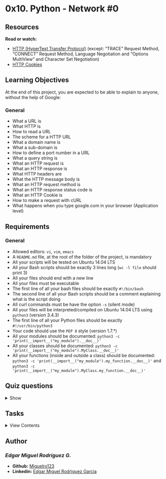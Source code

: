 # 0x10. Python - Network #0

## Resources

**Read or watch:**

- [HTTP (HyperText Transfer Protocol)](https://www.ntu.edu.sg/home/ehchua/programming/webprogramming/http_basics.html) (except: “TRACE” Request Method, “CONNECT” Request Method, Language Negotiation and “Options MultiView” and Character Set Negotiation)
- [HTTP Cookies](https://developer.mozilla.org/en-US/docs/Web/HTTP/Cookies)

## Learning Objectives

At the end of this project, you are expected to be able to explain to anyone, without the help of Google:

### General
- What a URL is
- What HTTP is
- How to read a URL
- The scheme for a HTTP URL
- What a domain name is
- What a sub-domain is
- How to define a port number in a URL
- What a query string is
- What an HTTP request is
- What an HTTP response is
- What HTTP headers are
- What the HTTP message body is
- What an HTTP request method is
- What an HTTP response status code is
- What an HTTP Cookie is
- How to make a request with cURL
- What happens when you type google.com in your browser (Application level)

## Requirements

### General

- Allowed editors: `vi`, `vim`, `emacs`
- A `README.md` file, at the root of the folder of the project, is mandatory
- All your scripts will be tested on Ubuntu 14.04 LTS
- All your Bash scripts should be exactly 3 lines long (`wc -l file` should print 3)
- All your files should end with a new line
- All your files must be executable
- The first line of all your bash files should be exactly `#!/bin/bash`
- The second line of all your Bash scripts should be a comment explaining what is the script doing
- All curl commands must be have the option `-s` (silent mode)
- All your files will be interpreted/compiled on Ubuntu 14.04 LTS using `python3` (version 3.4.3)
- The first line of all your Python files should be exactly `#!/usr/bin/python3`
- Your code should use the `PEP 8` style (version 1.7.*)
- All your modules should be documented: `python3 -c 'print(__import__("my_module").__doc__)'`
- All your classes should be documented: `python3 -c 'print(__import__("my_module").MyClass.__doc__)'`
- All your functions (inside and outside a class) should be documented: `python3 -c 'print(__import__("my_module").my_function.__doc__)'` and `python3 -c 'print(__import__("my_module").MyClass.my_function.__doc__)'`

## Quiz questions

<details>
<summary>Show</summary>
  
Question #0
In the following URL, what’s the hostname?

http://www.holbertonschool.com

holbertonschool


holbertonschool.com


www.holbertonschool.com


www.holbertonschool

Question #1
In the following URL, what’s the protocol?

http://www.holbertonschool.com

http


https


ftp

Question #2
What will be the port number requested by this URL?

https://www.holbertonschool.com:8080/apply

80


8080


8888

Question #3
What will be the port number requested by this URL?

http://www.holbertonschool.com/apply

8080


80


443


22

Question #4
What will be the port number requested by this URL?

afp://www.holbertonschool.com/access_in_port_543

543


80


548

Question #5
In the following URL, what’s the sub domain?

https://api.holbertonschool.com/v1/auth

.com


api.holbertonschool


api

Question #6
In the following URL, what’s the sub domain?

https://api-dev.holbertonschool.com/v1/auth/new

api-dev


/v1/auth/new


/v1

Question #7
In the following URL, what’s the resource path?

https://www.holbertonschool.com/index.html

/


index.html


www.holbertonschool.com/index.html

Question #8
In the following URL, what’s the resource path?

https://www.holbertonschool.com/assets/scripts/main.js

assets/scripts/main.js


main.js


assets/scripts

Question #9
In the following URL, what’s the resource path?

https://api.holbertonschool.com/v1/auth/new

v1


v1/auth


v1/auth/new


v1/auth/new/index.html

Question #10
In the following URL, what’s the name of the parameter in the query string?

https://www.holbertonschool.com/apply?batch=89

batch


apply


89

Question #11
In the following URL, how many parameters are in the query string?

https://www.holbertonschool.com/apply?batch=89&location=SF

2


3


1

Question #12
In the following URL, how many parameters are in the query string?

https://www.holbertonschool.com/apply?batch=89&location=SF&name=John%20do%20is%20the%20best%20%3D%20c%20is%20fun

3


2


1


4


5

Question #13
When you are typing https://intranet.hbtn.io in your browser, which HTTP verb is used?


POST


DELETE


GET


PUT

Question #14
In this following HTML code, which HTTP verb will be used when you will submit this form?

<FORM action="/login.php" method="post">
    <INPUT type="email" name="email" placeholder="Email" required/>
    <INPUT type="password" name="password" placeholder="Password" required/>
    <INPUT type="submit" name="submit" value="Login" />
<FORM>

POST


FORM


SUBMIT


ENTER


GET

Question #15
In this following HTML code, which HTTP verb will be used when you will submit this form?

<FORM action="/12/update.php" method="put">
    <INPUT type="text" name="first_name" value="Bob"/>
    <INPUT type="text" name="last_name" value="Dylan"/>
    <INPUT type="submit" name="update" value="Update" />
<FORM>

GET


UPDATE


POST


PUT

Question #16
What’s the status code number for a web page that can’t be found?


404


405


500

Question #17
What’s the status code number for a permanent redirection (moved permanently)?


201


300


301


302


304

Question #18
What’s the status code number for an invalid HTTP request (server can’t understand it)?


500


404


400

Question #19
What is the first digit of status codes that indicate a server error?


1xx


2xx


3xx


4xx


5xx

Question #20
Which HTTP request header indicates the browser used by the client sending the request?


Origin


User-Agent


I-Am


Browser-Name

Question #21
What is the name of the HTTP request header that defines the size (in bytes) of the message body?


Content-Length


Length


Content-Size


Size

Question #22
What is the name of the HTTP request header used to send cookies from the client?


Set-Cookie


Send-Cookie


Cookie


Cookies

Question #23
What is the name of the HTTP response header used to send cookies to the client from the server?


Send-Cookies


Set-Cookie


Cookie-Setter

Question #24
What is the name of the HTTP response header used to define the size, in bytes, of the body of the response?


Body-Size


Content-Size


Length


Content-Length

Question #25
What is the name of the HTTP response header used to define the status code of the response?


Status


Status-Code


Code


Http-Status

Question #26
What is the name of the HTTP response header used to define the formatting of the body? (This header gives details to the client on how to interpret the data received.)


Type


Content-Format


Format


Content-Type

Question #27
When an HTTP response indicates a redirection, which header defines the URL the client should be redirected to?


Redirect-URI


Location


Next-Location


Redirect-Location


Redirect

Question #28
What is the name of the HTTP response header that defines a list of available HTTP methods for this URL?


Verbs


Allow


Verbs-Allowed

Question #29
What is the curl option that defines the HTTP method used?


-d


-X


-s

Question #30
What is the curl option to follow all redirects?


-s


-X


-L

Question #31
Which curl option is used to set an HTTP header to a specific value?


-H


-X


-s

Question #32
What is the curl option to set a body key-value parameter?


-b


-X


-d

Question #33
What is the curl option to set a cookie with a key-value pair?


-d


-b


-a


-c

Question #34
What is the curl option to disable the progression display?


-s


-c


-b


-p

Question #35
What is the curl option to save the body of the resulting response to a file?


-d


-b


-r


-o

</details>

## Tasks

<details>
<summary>View Contents</summary>

0. cURL body size mandatory
Score: 100.00% (Checks completed: 100.00%)
Write a Bash script that takes in a URL, sends a request to that URL, and displays the size of the body of the response

The size must be displayed in bytes
You have to use curl
Please test your script in the container provided, using the web server running on port 5000

guillaume@ubuntu:~/0x10$ ./0-body_size.sh 0.0.0.0:5000
10
guillaume@ubuntu:~/0x10$ 
Repo:

GitHub repository: holbertonschool-higher_level_programming
Directory: 0x10-python-network_0
File: 0-body_size.sh

1. cURL to the end mandatory
Score: 100.00% (Checks completed: 100.00%)
Write a Bash script that takes in a URL, sends a GET request to the URL, and displays the body of the response

Display only body of a 200 status code response
You have to use curl
Please test your script in the container provided, using the web server running on port 5000

guillaume@ubuntu:~/0x10$ ./1-body.sh 0.0.0.0:5000/route_1 ; echo ""
Route 2
guillaume@ubuntu:~/0x10$ 
Repo:

GitHub repository: holbertonschool-higher_level_programming
Directory: 0x10-python-network_0
File: 1-body.sh

2. cURL Method mandatory
Score: 100.00% (Checks completed: 100.00%)
Write a Bash script that sends a DELETE request to the URL passed as the first argument and displays the body of the response

You have to use curl
Please test your script in the container provided, using the web server running on port 5000

guillaume@ubuntu:~/0x10$ ./2-delete.sh 0.0.0.0:5000/route_3 ; echo ""
I'm a DELETE request
guillaume@ubuntu:~/0x10$ 
Repo:

GitHub repository: holbertonschool-higher_level_programming
Directory: 0x10-python-network_0
File: 2-delete.sh

3. cURL only methods mandatory
Score: 100.00% (Checks completed: 100.00%)
Write a Bash script that takes in a URL and displays all HTTP methods the server will accept.

You have to use curl
Please test your script in the container provided, using the web server running on port 5000

guillaume@ubuntu:~/0x10$ ./3-methods.sh 0.0.0.0:5000/route_4
OPTIONS, HEAD, PUT
guillaume@ubuntu:~/0x10$ 
Repo:

GitHub repository: holbertonschool-higher_level_programming
Directory: 0x10-python-network_0
File: 3-methods.sh

4. cURL headers mandatory
Score: 100.00% (Checks completed: 100.00%)
Write a Bash script that takes in a URL as an argument, sends a GET request to the URL, and displays the body of the response

A header variable X-HolbertonSchool-User-Id must be sent with the value 98
You have to use curl
Please test your script in the container provided, using the web server running on port 5000

guillaume@ubuntu:~/0x10$ ./4-header.sh 0.0.0.0:5000/route_5 ; echo ""
Hello Holberton School!
guillaume@ubuntu:~/0x10$ 
Repo:

GitHub repository: holbertonschool-higher_level_programming
Directory: 0x10-python-network_0
File: 4-header.sh

5. cURL POST parameters mandatory
Score: 100.00% (Checks completed: 100.00%)
Write a Bash script that takes in a URL, sends a POST request to the passed URL, and displays the body of the response

A variable email must be sent with the value hr@holbertonschool.com
A variable subject must be sent with the value I will always be here for PLD
You have to use curl
Please test your script in the container provided, using the web server running on port 5000

guillaume@ubuntu:~/0x10$ ./5-post_params.sh 0.0.0.0:5000/route_6 ; echo ""
POST params:
    email: hr@holbertonschool.com
    subject: I will always be here for PLD
guillaume@ubuntu:~/0x10$ 
Repo:

GitHub repository: holbertonschool-higher_level_programming
Directory: 0x10-python-network_0
File: 5-post_params.sh

6. Find a peak mandatory
Score: 100.00% (Checks completed: 100.00%)
Technical interview preparation:

You are not allowed to google anything
Whiteboard first
Write a function that finds a peak in a list of unsorted integers.

Prototype: def find_peak(list_of_integers):
You are not allowed to import any module
Your algorithm must have the lowest complexity
6-peak.py must contain the function
6-peak.txt must contain the complexity of your algorithm: O(log(n)), O(n), O(nlog(n)) or O(n2)
Note: there may be more than one peak in the list
guillaume@ubuntu:~/0x10$ cat 6-main.py
#!/usr/bin/python3
""" Test function find_peak """
find_peak = __import__('6-peak').find_peak

print(find_peak([1, 2, 4, 6, 3]))
print(find_peak([4, 2, 1, 2, 3, 1]))
print(find_peak([2, 2, 2]))
print(find_peak([]))
print(find_peak([-2, -4, 2, 1]))
print(find_peak([4, 2, 1, 2, 3, 1]))

guillaume@ubuntu:~/0x10$ ./6-main.py
6
3
2
None
2
4
guillaume@ubuntu:~/0x10$ wc -l 6-peak.txt 
2 6-peak.txt
guillaume@ubuntu:~/0x10$ 
Repo:

GitHub repository: holbertonschool-higher_level_programming
Directory: 0x10-python-network_0
File: 6-peak.py, 6-peak.txt

7. Only status code #advanced
Score: 100.00% (Checks completed: 100.00%)
Write a Bash script that sends a request to a URL passed as an argument, and displays only the status code of the response.

You are not allowed to use any pipe, redirection, etc.
You are not allowed to use ; and &&
You have to use curl
Please test your script in the container provided, using the web server running on port 5000

guillaume@ubuntu:~/0x10$ ./100-status_code.sh 0.0.0.0:5000 ; echo ""
200
guillaume@ubuntu:~/0x10$ 
guillaume@ubuntu:~/0x10$ ./100-status_code.sh 0.0.0.0:5000/nop ; echo ""
404
guillaume@ubuntu:~/0x10$ 
Repo:

GitHub repository: holbertonschool-higher_level_programming
Directory: 0x10-python-network_0
File: 100-status_code.sh

8. cURL a JSON file #advanced
Score: 100.00% (Checks completed: 100.00%)
Write a Bash script that sends a JSON POST request to a URL passed as the first argument, and displays the body of the response.

Your script must send a POST request with the contents of a file, passed with the filename as the second argument of the script, in the body of the request
You have to use curl
Please test your scripts in the container provided, using the web server running on port 5000

guillaume@ubuntu:~/0x10$ cat my_json_0
{
    "name": "John Doe",
    "age": 33
}
guillaume@ubuntu:~/0x10$ ./101-post_json.sh 0.0.0.0:5000/route_json my_json_0 ; echo ""
Valid JSON
guillaume@ubuntu:~/0x10$ 
guillaume@ubuntu:~/0x10$ cat my_json_1
I'm a JSON! really!
guillaume@ubuntu:~/0x10$ ./101-post_json.sh 0.0.0.0:5000/route_json my_json_1 ; echo ""
Not a valid JSON
guillaume@ubuntu:~/0x10$ 
guillaume@ubuntu:~/0x10$ cat my_json_2
{
    "name": "John Doe",
    "age": 33,
}
guillaume@ubuntu:~/0x10$ ./101-post_json.sh 0.0.0.0:5000/route_json my_json_2 ; echo ""
Not a valid JSON
guillaume@ubuntu:~/0x10$ 
Repo:

GitHub repository: holbertonschool-higher_level_programming
Directory: 0x10-python-network_0
File: 101-post_json.sh

9. Catch me if you can! #advanced
Score: 100.00% (Checks completed: 100.00%)
Write a Bash script that makes a request to 0.0.0.0:5000/catch_me that causes the server to respond with a message containing You got me!, in the body of the response.

You have to use curl
You are not allow to use echo, cat, etc. to display the final result
Please test your script in the container provided, using the web server running on port 5000

guillaume@ubuntu:~/0x10$ ./102-catch_me.sh ; echo ""
You got me!
guillaume@ubuntu:~/0x10$ 
Repo:

GitHub repository: holbertonschool-higher_level_programming
Directory: 0x10-python-network_0
File: 102-catch_me.sh

</details>

## Author
### _Edgar Miguel Rodríguez G._

- **Github:** [Miguelro123](https://github.com/Miguelro123) 
- **Linkedin:** [Edgar Miguel Rodriguez Garcia](https://www.linkedin.com/in/edgar-miguel-rodriguez-garcia-20a5281a2/)

